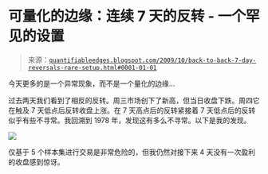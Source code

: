 <!--yml

分类：未分类

日期：2024-05-18 13:11:31

-->

# 可量化的边缘：连续 7 天的反转 - 一个罕见的设置

> 来源：[`quantifiableedges.blogspot.com/2009/10/back-to-back-7-day-reversals-rare-setup.html#0001-01-01`](http://quantifiableedges.blogspot.com/2009/10/back-to-back-7-day-reversals-rare-setup.html#0001-01-01)

今天更多的是一个异常现象，而不是一个量化的边缘...

过去两天我们看到了相反的反转。周三市场创下了新高，但当日收盘下跌。周四它在触及 7 天低点后反转收盘上涨。在 7 天高点后的反转紧接着 7 天低点后的反转似乎有些不寻常。我回溯到 1978 年，发现这有多么不寻常。以下是我的发现。

![](https://blogger.googleusercontent.com/img/b/R29vZ2xl/AVvXsEjpglluBnMNphgFqrKJ4tkqvmi7-wFF4xgu8y4xaS-TNe78SplmB8GCkt55BGDsVY57wqD1wnjLmdYUFE7o62IMN75cz3BqHp_7iX8UFpBHNK-3wKwC4_WUkFIu-9XaFR7BcQq5icoQVz0-/s1600-h/2009-10-23+png1.png)

仅基于 5 个样本集进行交易是非常危险的，但我仍然对接下来 4 天没有一次盈利的收盘感到惊讶。

